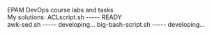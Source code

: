 EPAM DevOps course labs and tasks  
My solutions:
ACLscript.sh ----- READY  
awk-sed.sh ----- developing...
big-bash-script.sh ----- developing...
